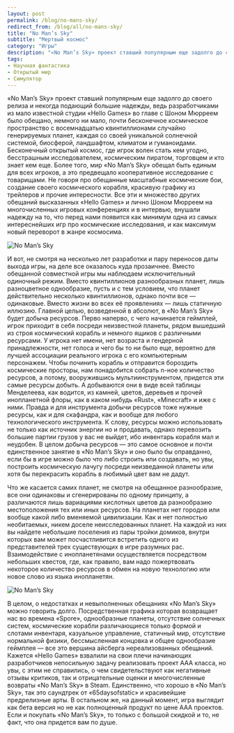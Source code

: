 ```yaml
---
layout: post
permalink: /blog/no-mans-sky/
redirect_from: /blog/all/no-mans-sky/
title: "No Man’s Sky"
subtitle: "Мертвый космос"
category: "Игры"
description: "«No Man’s Sky» проект ставший популярным еще задолго до своего релиза и некогда подающий большие надежды, ведь разработчиками из мало известной студии «Hello Games» во главе с Шоном Мюрреем было обещано, немного ни мало, почти бесконечное космическое пространство с восемнадцатью квинтиллионами случайно генерируемых планет, каждая со своей уникальной солнечной системой, биосферой, ландшафтом, климатом и гуманоидами. Бесконечный открытый космос, где игрок волен стать кем угодно, бесстрашным исследователем, космическим пиратом, торговцем и кто знает кем еще. Более того, мир «No Man’s Sky» обещал быть единым для всех игроков, а это предвещало кооперативное исследование с товарищами. Не говоря про обещанные масштабные космические бои, создание своего космического корабля, красивую графику из трейлеров и прочие интересности. Все эти и множество других обещаний высказанных «Hello Games» и лично Шоном Мюрреем на многочисленных игровых конференциях и в интервью, внушали надежду на то, что перед нами появится как минимум одна из самых интереснейших игр про космические исследования, и как максимум новый переворот в жанре космосима."
tags:
- Научная фантастика
- Открытый мир
- Симулятор
---
```


«No Man’s Sky» проект ставший популярным еще задолго до своего релиза и некогда подающий большие надежды, ведь разработчиками из мало известной студии «Hello Games» во главе с Шоном Мюрреем было обещано, немного ни мало, почти бесконечное космическое пространство с восемнадцатью квинтиллионами случайно генерируемых планет, каждая со своей уникальной солнечной системой, биосферой, ландшафтом, климатом и гуманоидами. Бесконечный открытый космос, где игрок волен стать кем угодно, бесстрашным исследователем, космическим пиратом, торговцем и кто знает кем еще. Более того, мир «No Man’s Sky» обещал быть единым для всех игроков, а это предвещало кооперативное исследование с товарищами. Не говоря про обещанные масштабные космические бои, создание своего космического корабля, красивую графику из трейлеров и прочие интересности. Все эти и множество других обещаний высказанных «Hello Games» и лично Шоном Мюрреем на многочисленных игровых конференциях и в интервью, внушали надежду на то, что перед нами появится как минимум одна из самых интереснейших игр про космические исследования, и как максимум новый переворот в жанре космосима.

![No Man’s Sky](http://i.imgur.com/W77izuz.jpg)

И вот, не смотря на несколько лет разработки и пару переносов даты выхода игры, на деле все оказалось куда прозаичнее. Вместо обещанной совместной игры мы наблюдаем исключительный одиночный режим. Вместо квинтиллионов разнообразных планет, лишь разноцветное однообразие, пусть и с тем условием, что планет действительно несколько квинтиллионов, однако почти все — одинаковые. Вместо жизни во всех её проявлениях — лишь статичную иллюзию. Главной целью, возведенной в абсолют, в «No Man’s Sky» будет добыча ресурсов. Перво наперво, с чего начинается геймплей, игрок приходит в себя посреди неизвестной планеты, рядом вышедший из строя космический корабль и немного ящиков с различными ресурсами. У игрока нет имени, нет возраста и гендерной принадлежности, нет голоса и чего бы то ни было еще, вероятно для лучшей ассоциации реального игрока с его компьютерным персонажем. Чтобы починить корабль и отправится бороздить космические просторы, нам понадобится собрать n-ное количество ресурсов, а потому, вооружившись мультиинструментом, придется эти самые ресурсы добыть. А добываются они в виде всей таблицы Менделеева, как водится, из камней, цветов, деревьев и прочей инопланетной флоры, как в каком нибудь «Rust», «Minecraft» и иже с ними. Правда и для инструмента добычи ресурсов тоже нужные ресурсы, как и для скафандра, как и вообще для любого технологического инструмента. К слову, ресурсы можно использовать не только как источник энергии но и продавать, однако перевозить большие партии грузов у вас не выйдет, ибо инвентарь корабля мал и неудобен. В целом добыча ресурсов — это самое основное и почти единственное занятие в «No Man’s Sky» и оно было бы оправданно, если бы в игре можно было что либо строить или создавать, но увы, построить космическую лачугу посреди неизведанной планеты или хотя бы перекрасить корабль в любимый цвет вам не дадут.

Что же касается самих планет, не смотря на обещанное разнообразие, все они одинаковы и сгенерированы по одному принципу, а различаются лишь вариациями кислотных цветов да разнообразию местоположения тех или иных ресурсов. На планетах нет городов или вообще какой либо вменяемой цивилизации. Как и нет полностью необитаемых, никем доселе неисследованных планет. На каждой из них вы найдете небольшие поселения из пары тройки домиков, внутри которых вам может посчастливится встретить одного из представителей трех существующих в игре разумных рас. Взаимодействие с инопланетянами осуществляется посредством небольших квестов, где, как правило, вам надо пожертвовать некоторое количество ресурсов в обмен на новую технологию или новое слово из языка инопланетян.

![No Man’s Sky](http://i.imgur.com/IaeyLM7.jpg)

В целом, о недостатках и невыполненных обещаниях «No Man’s Sky» можно говорить долго. Посредственная графика которая возвращает нас во времена «Spore», однообразные планеты, отсутствие солнечных систем, космические корабли различающиеся только формой и слотами инвентаря, казуальное управление, статичный мир, отсутствие нормальной физики, бессмысленная концовка и общее однообразие геймплея — все это вершина айсберга нереализованных обещаний. Кажется «Hello Games» взвалили на свои плечи начинающих разработчиков непосильную задачу реализовать проект ААА класса, но увы, с этим не справились, о чем свидетельствуют как негативные отзывы критиков, так и отрицательные оценки и многочисленные возвраты «No Man’s Sky» в Steam. Единственно, что хорошо в «No Man’s Sky», так это саундтрек от «65daysofstatic» и красивейшие предрелизные арты. В остальном же, на данный момент, игра выглядит как бета версия но не как полноценный продукт по цене ААА проектов. Если и покупать «No Man’s Sky», то только с большой скидкой и то, не факт, что она придется вам по душе.
